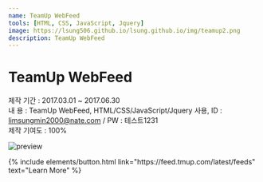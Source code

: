 ```yaml
---
name: TeamUp WebFeed
tools: [HTML, CSS, JavaScript, Jquery]
image: https://lsung506.github.io/lsung.github.io/img/teamup2.png
description: TeamUp WebFeed
---
```


# TeamUp WebFeed

제작 기간 : 2017.03.01 ~ 2017.06.30<br/>
내 용 : TeamUp WebFeed, HTML/CSS/JavaScript/Jquery 사용, ID : limsungmin2000@nate.com / PW : 테스트1231<br/>
제작 기여도 : 100%

![preview](https://lsung506.github.io/lsung.github.io/img/teamup2.jpg)

<p class="text-center">
{% include elements/button.html link="https://feed.tmup.com/latest/feeds" text="Learn More" %}
</p>